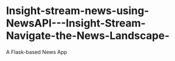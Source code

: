 # Insight-stream-news-using-NewsAPI---Insight-Stream-Navigate-the-News-Landscape-
A Flask-based News App 
